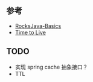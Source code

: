  
 
## 参考
- [RocksJava-Basics](https://github.com/facebook/rocksdb/wiki/RocksJava-Basics)
- [Time to Live](https://github.com/facebook/rocksdb/wiki/Time-to-Live)

## TODO
- 实现 spring cache 抽象接口？
- TTL